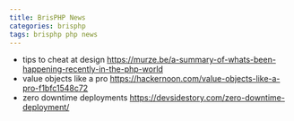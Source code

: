 ```yaml
---
title: BrisPHP News
categories: brisphp
tags: brisphp php news
---
```


* tips to cheat at design https://murze.be/a-summary-of-whats-been-happening-recently-in-the-php-world
* value objects like a pro https://hackernoon.com/value-objects-like-a-pro-f1bfc1548c72
* zero downtime deployments https://devsidestory.com/zero-downtime-deployment/
